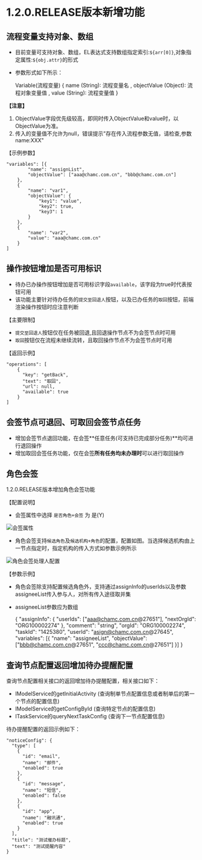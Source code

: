 # 1.2.0.RELEASE版本新增功能

## 流程变量支持对象、数组

- 目前变量可支持对象、数组，EL表达式支持数组指定索引:`${arr[0]}`,对象指定属性:`${obj.attr}`的形式
- 参数形式如下所示：


	Variable(流程变量) {
		name (String): 流程变量名 ,
		objectValue (Object): 流程对象变量值 ,
		value (String): 流程变量值
	}

**【注意】**
1. ObjectValue字段优先级较高，即同时传入ObjectValue和value时，以ObjectValue为准。
2. 传入的变量值不允许为null，错误提示"存在传入流程参数无值，请检查,参数name:XXX"

【示例参数】

	"variables": [{
			"name": "assignList",
			"objectValue": ["aaa@chamc.com.cn", "bbb@chamc.com.cn"]
		},
		{
			"name": "var1",
			"objectValue": {
				"key1": "value",
				"key2": true,
				"key3": 1
			}
		},
		{
			"name": "var2",
			"value": "aaa@chamc.com.cn"
		}
	]


## 操作按钮增加是否可用标识

- 待办已办操作按钮增加是否可用标识字段`available`，该字段为true时代表按钮可用
- 该功能主要针对待办任务的`提交至回退人`按钮，以及已办任务的`取回`按钮，前端渲染操作按钮时应注意判断

【主要限制】
- `提交至回退人`按钮仅在任务被回退,且回退操作节点不为会签节点时可用
- `取回`按钮仅在流程未继续流转，且取回操作节点不为会签节点时可用

【返回示例】

	"operations": [
		{
		  "key": "getBack",
		  "text": "取回",
		  "url": null,
		  "available": true
		}
	]


## 会签节点可退回、可取回会签节点任务

- 增加会签节点退回功能，在会签**任意任务(可支持已完成部分任务)**均可进行退回操作
- 增加取回会签任务功能，仅在会签**所有任务均未办理时**可以进行取回操作

## 角色会签

1.2.0.RELEASE版本增加角色会签功能

【配置说明】

- 会签属性中选择 `是否角色+会签` 为 是(Y)

![会签属性](https://upload-images.jianshu.io/upload_images/9699520-838f195bdff9f507.png?imageMogr2/auto-orient/strip%7CimageView2/2/w/1240)

- 角色会签支持`候选角色`及`候选机构+角色`的配置，配置如图。当选择候选机构由上一节点指定时，指定机构的传入方式如参数示例所示

![角色会签处理人配置](https://upload-images.jianshu.io/upload_images/9699520-337e1b16038339c0.png?imageMogr2/auto-orient/strip%7CimageView2/2/w/1240)


【参数示例】

- 角色会签除支持配置候选角色外，支持通过assignInfo的userIds以及参数assigneeList传入参与人，对所有传入途径取并集
- assigneeList参数应为数组

	{
		"assignInfo": {
			"userIds": ["aaa@chamc.com.cn@27651"],
			"nextOrgId": "ORG100002274"
		},
		"comment": "string",
		"orgId": "ORG100002274",
		"taskId": "1425380",
		"userId": "asign@chamc.com.cn@27645",
		"variables": [{
			"name": "assigneeList",
			"objectValue": ["bbb@chamc.com.cn@27651", "ccc@chamc.com.cn@27651"]
		}]
	}

## 查询节点配置返回增加待办提醒配置

查询节点配置相关接口的返回增加待办提醒配置，相关接口如下：
- IModelService的getInitialActivity (查询制单节点配置信息或者制单后的第一个节点的配置信息)
- IModelService的getConfigById (查询特定节点的配置信息)
- ITaskService的queryNextTaskConfig (查询下一节点配置信息)

待办提醒配置的返回示例如下：

	"noticeConfig": {
	  "type": [
	    {
	      "id": "email",
	      "name": "邮件",
	      "enabled": true
	    },
	    {
	      "id": "message",
	      "name": "短信",
	      "enabled": false
	    },
	    {
	      "id": "app",
	      "name": "融讯通",
	      "enabled": true
	    }
	  ],
	  "title": "测试催办标题",
	  "text": "测试提醒内容"
	}